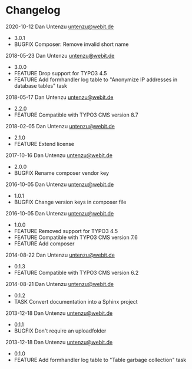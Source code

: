 # Changelog

2020-10-12 Dan Untenzu <untenzu@webit.de>

  * 3.0.1
  * BUGFIX Composer: Remove invalid short name

2018-05-23 Dan Untenzu <untenzu@webit.de>

  * 3.0.0
  * FEATURE Drop support for TYPO3 4.5
  * FEATURE Add formhandler log table to "Anonymize IP addresses in database tables" task

2018-05-17 Dan Untenzu <untenzu@webit.de>

  * 2.2.0
  * FEATURE Compatible with TYPO3 CMS version 8.7

2018-02-05 Dan Untenzu <untenzu@webit.de>

  * 2.1.0
  * FEATURE Extend license

2017-10-16 Dan Untenzu <untenzu@webit.de>

  * 2.0.0
  * BUGFIX Rename composer vendor key

2016-10-05 Dan Untenzu <untenzu@webit.de>

  * 1.0.1
  * BUGFIX Change version keys in composer file

2016-10-05 Dan Untenzu <untenzu@webit.de>

  * 1.0.0
  * FEATURE Removed support for TYPO3 4.5
  * FEATURE Compatible with TYPO3 CMS version 7.6
  * FEATURE Add composer

2014-08-22 Dan Untenzu <untenzu@webit.de>

  * 0.1.3
  * FEATURE Compatible with TYPO3 CMS version 6.2

2014-08-21 Dan Untenzu <untenzu@webit.de>

  * 0.1.2
  * TASK Convert documentation into a Sphinx project

2013-12-18 Dan Untenzu <untenzu@webit.de>

  * 0.1.1
  * BUGFIX Don't require an uploadfolder

2013-12-18 Dan Untenzu <untenzu@webit.de>

  * 0.1.0
  * FEATURE Add formhandler log table to "Table garbage collection" task
